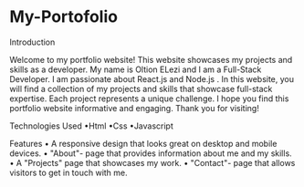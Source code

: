 # My-Portofolio 


Introduction

Welcome to my portfolio website! This website showcases my projects and skills as a developer.
My name is Oltion ELezi and I am a Full-Stack Developer. 
I am passionate about React.js and Node.js .
In this website, you will find a collection of my projects and skills that showcase full-stack expertise. 
Each project represents a unique challenge. 
I hope you find this portfolio website informative and engaging. 
Thank you for visiting!

Technologies Used
•Html 
•Css
•Javascript

Features
• A responsive design that looks great on desktop and mobile devices.
• "About"- page that provides information about me and my skills.
• A "Projects" page that showcases my work.
• "Contact"- page that allows visitors to get in touch with me.



